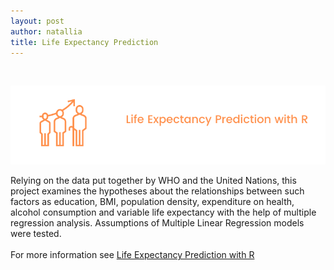 ```yaml
---
layout: post
author: natallia
title: Life Expectancy Prediction
---
```

<br>

<img src ="images/lifeexcpect%20(1).png"><br>  


Relying on the data put together by WHO and the United Nations, this project examines the hypotheses about the relationships between such factors as education, BMI, population density, expenditure on health, alcohol consumption and variable life expectancy with the help of multiple regression analysis. Assumptions of Multiple Linear Regression models were tested.<br>
<br>
For more information see [Life Expectancy Prediction with R](https://github.com/natacasey/Life_Expectancy_Prediction_Project_with_R)
<br>
